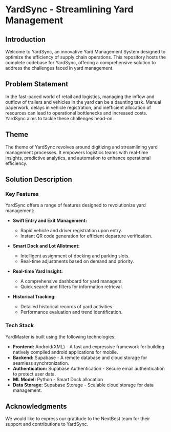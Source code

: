 # YardSync - Streamlining Yard Management

## Introduction
Welcome to YardSync, an innovative Yard Management System designed to optimize the efficiency of supply chain operations. This repository hosts the complete codebase for YardSync, offering a comprehensive solution to address the challenges faced in yard management.

## Problem Statement
In the fast-paced world of retail and logistics, managing the inflow and outflow of trailers and vehicles in the yard can be a daunting task. Manual paperwork, delays in vehicle registration, and inefficient allocation of resources can lead to operational bottlenecks and increased costs. YardSync aims to tackle these challenges head-on.

## Theme
The theme of YardSync revolves around digitizing and streamlining yard management processes. It empowers logistics teams with real-time insights, predictive analytics, and automation to enhance operational efficiency.

## Solution Description

### Key Features
YardSync offers a range of features designed to revolutionize yard management:

- **Swift Entry and Exit Management:**
   - Rapid vehicle and driver registration upon entry.
   - Instant QR code generation for efficient departure verification.

- **Smart Dock and Lot Allotment:**
   - Intelligent assignment of docking and parking slots.
   - Real-time adjustments based on demand and priority.

- **Real-time Yard Insight:**
   - A comprehensive dashboard for yard managers.
   - Quick search and filters for information retrieval.

- **Historical Tracking:**
   - Detailed historical records of yard activities.
   - Performance evaluation and trend identification.

### Tech Stack
YardMaster is built using the following technologies:

- **Frontend:** Android(XML) - A fast and expressive framework for building natively compiled android applications for mobile.
- **Backend:** Supabase - A remote database and cloud storage for seamless synchronization.
- **Authentication:** Supabase Authentication - Secure email authentication to protect user data.
- **ML Model:** Python - Smart Dock allocation
- **Data Storage:** Supabase Storage - Scalable cloud storage for data management.

## Acknowledgments
We would like to express our gratitude to the NextBest team for their support and contributions to YardSync.
